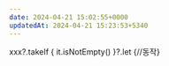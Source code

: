 ```yaml
---
date: 2024-04-21 15:02:55+0000
updatedAt: 2024-04-21 15:23:53+5340
---
```

xxx?.takeIf { it.isNotEmpty() }?.let {//동작}
